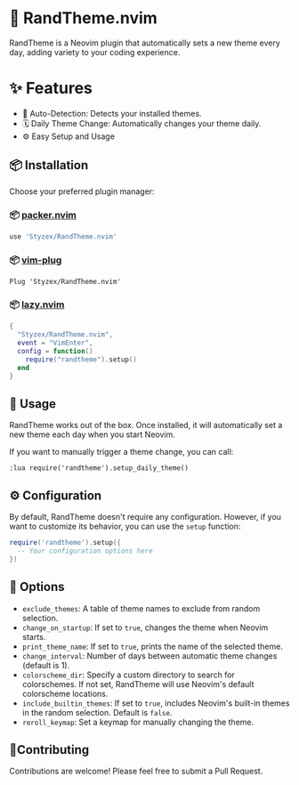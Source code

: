 # 🎨 RandTheme.nvim

RandTheme is a Neovim plugin that automatically sets a new theme every day, adding variety to your coding experience.

# ✨ Features

- 🧠 Auto-Detection: Detects your installed themes.
- 🗓️ Daily Theme Change: Automatically changes your theme daily.
- ⚙️ Easy Setup and Usage

## 📦 Installation

Choose your preferred plugin manager:

### 📦 [packer.nvim](https://github.com/wbthomason/packer.nvim)

```lua
use 'Styzex/RandTheme.nvim'
```

### 📦 [vim-plug](https://github.com/junegunn/vim-plug)

```vim
Plug 'Styzex/RandTheme.nvim'
```

### 📦 [lazy.nvim](https://github.com/folke/lazy.nvim)

```lua
{
  "Styzex/RandTheme.nvim",
  event = "VimEnter",
  config = function()
    require("randtheme").setup()
  end
}
```

## 🚀 Usage

RandTheme works out of the box. Once installed, it will automatically set a new theme each day when you start Neovim.

If you want to manually trigger a theme change, you can call:

```vim
:lua require('randtheme').setup_daily_theme()
```

## ⚙️ Configuration

By default, RandTheme doesn't require any configuration. However, if you want to customize its behavior, you can use the `setup` function:

```lua
require('randtheme').setup({
  -- Your configuration options here
})
```

## 🔧 Options

- `exclude_themes`: A table of theme names to exclude from random selection.
- `change_on_startup`: If set to `true`, changes the theme when Neovim starts.
- `print_theme_name`: If set to `true`, prints the name of the selected theme.
- `change_interval`: Number of days between automatic theme changes (default is 1).
- `colorscheme_dir`: Specify a custom directory to search for colorschemes. If not set, RandTheme will use Neovim's default colorscheme locations.
- `include_builtin_themes`: If set to `true`, includes Neovim's built-in themes in the random selection. Default is `false`.
- `reroll_keymap`: Set a keymap for manually changing the theme.

## 🤝Contributing

Contributions are welcome! Please feel free to submit a Pull Request.
